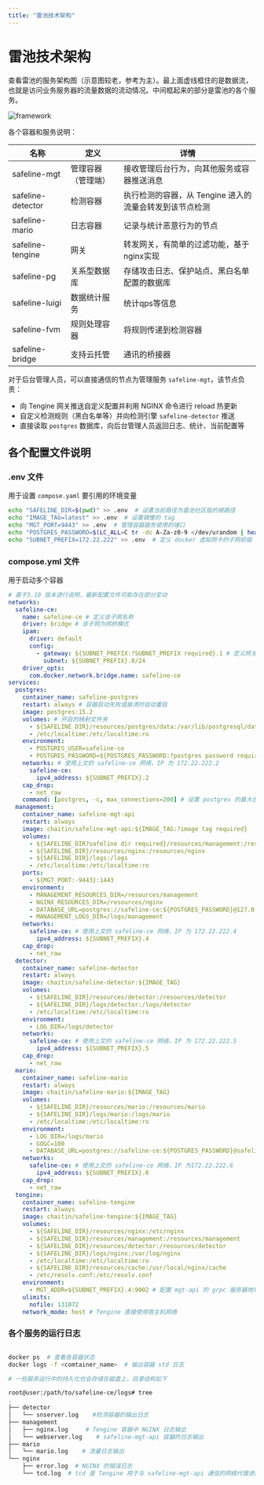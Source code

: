 ```yaml
---
title: "雷池技术架构"
---
```


# 雷池技术架构

查看雷池的服务架构图（示意图较老，参考为主）。最上面虚线框住的是数据流，也就是访问业务服务器的流量数据的流动情况。中间框起来的部分是雷池的各个服务。

![framework](/images/docs/framework.png)

各个容器和服务说明：

| 名称              | 定义         | 详情                                                    |
| ----------------- | ------------ | ------------------------------------------------------- |
| safeline-mgt  | 管理容器（管理端）     | 接收管理后台行为，向其他服务或容器推送消息              |
| safeline-detector | 检测容器     | 执行检测的容器，从 Tengine 进入的流量会转发到该节点检测 |
| safeline-mario    | 日志容器     | 记录与统计恶意行为的节点                                |
| safeline-tengine  | 网关         | 转发网关，有简单的过滤功能，基于nginx实现                              |
| safeline-pg | 关系型数据库 | 存储攻击日志、保护站点、黑白名单配置的数据库            |
| safeline-luigi | 数据统计服务 | 统计qps等信息            |
| safeline-fvm | 规则处理容器 | 将规则传递到检测容器            |
| safeline-bridge | 支持云托管 | 通讯的桥接器            |

对于后台管理人员，可以直接通信的节点为管理服务 `safeline-mgt`，该节点负责：

- 向 Tengine 网关推送自定义配置并利用 NGINX 命令进行 reload 热更新
- 自定义检测规则（黑白名单等）并向检测引擎 `safeline-detector` 推送
- 直接读取 `postgres` 数据库，向后台管理人员返回日志、统计、当前配置等

## 各个配置文件说明

### .env 文件

用于设置 `compose.yaml` 要引用的环境变量

```bash
echo "SAFELINE_DIR=$(pwd)" >> .env  # 设置当前路径为雷池社区版的根路径
echo "IMAGE_TAG=latest" >> .env  # 设置镜像的 tag
echo "MGT_PORT=9443" >> .env  # 管理容器服务使用的端口
echo "POSTGRES_PASSWORD=$(LC_ALL=C tr -dc A-Za-z0-9 </dev/urandom | head -c 32)" >> .env  # /dev/urandom是一个很长的随机数文本，tr -dc 命令用于删除非字母、非数字的字符，用于生成随机的 postgres 密码
echo "SUBNET_PREFIX=172.22.222" >> .env  # 定义 docker 虚拟网卡的子网前缀
```

### compose.yml 文件

用于启动多个容器

```yml
# 基于3.10 版本进行说明，最新配置文件可能存在部分变动
networks:
  safeline-ce:
    name: safeline-ce # 定义该子网名称
    driver: bridge # 该子网为网桥模式
    ipam:
      driver: default
      config:
        - gateway: ${SUBNET_PREFIX:?SUBNET_PREFIX required}.1 # 定义网关为 SUBNET_PREFIX.1，若按上文设置，此处为 172.22.222.1
          subnet: ${SUBNET_PREFIX}.0/24
    driver_opts:
      com.docker.network.bridge.name: safeline-ce
services:
  postgres:
    container_name: safeline-postgres
    restart: always # 容器启动失败或崩溃时自动重启
    image: postgres:15.2
    volumes: # 开启的映射文件夹
      - ${SAFELINE_DIR}/resources/postgres/data:/var/lib/postgresql/data
      - /etc/localtime:/etc/localtime:ro
    environment:
      - POSTGRES_USER=safeline-ce
      - POSTGRES_PASSWORD=${POSTGRES_PASSWORD:?postgres password required}
    networks: # 使用上文的 safeline-ce 网络，IP 为 172.22.222.2
      safeline-ce:
        ipv4_address: ${SUBNET_PREFIX}.2
    cap_drop:
      - net_raw
    command: [postgres, -c, max_connections=200] # 设置 postgres 的最大连接数
  management:
    container_name: safeline-mgt-api
    restart: always
    image: chaitin/safeline-mgt-api:${IMAGE_TAG:?image tag required}
    volumes:
      - ${SAFELINE_DIR?safeline dir required}/resources/management:/resources/management
      - ${SAFELINE_DIR}/resources/nginx:/resources/nginx
      - ${SAFELINE_DIR}/logs:/logs
      - /etc/localtime:/etc/localtime:ro
    ports:
      - ${MGT_PORT:-9443}:1443
    environment:
      - MANAGEMENT_RESOURCES_DIR=/resources/management
      - NGINX_RESOURCES_DIR=/resources/nginx
      - DATABASE_URL=postgres://safeline-ce:${POSTGRES_PASSWORD}@127.0.0.1/safeline-ce
      - MANAGEMENT_LOGS_DIR=/logs/management
    networks:
      safeline-ce: # 使用上文的 safeline-ce 网络，IP 为 172.22.222.4
        ipv4_address: ${SUBNET_PREFIX}.4
    cap_drop:
      - net_raw
  detector:
    container_name: safeline-detector
    restart: always
    image: chaitin/safeline-detector:${IMAGE_TAG}
    volumes:
      - ${SAFELINE_DIR}/resources/detector:/resources/detector
      - ${SAFELINE_DIR}/logs/detector:/logs/detector
      - /etc/localtime:/etc/localtime:ro
    environment:
      - LOG_DIR=/logs/detector
    networks:
      safeline-ce: # 使用上文的 safeline-ce 网络，IP 为 172.22.222.5
        ipv4_address: ${SUBNET_PREFIX}.5
    cap_drop:
      - net_raw
  mario:
    container_name: safeline-mario
    restart: always
    image: chaitin/safeline-mario:${IMAGE_TAG}
    volumes:
      - ${SAFELINE_DIR}/resources/mario:/resources/mario
      - ${SAFELINE_DIR}/logs/mario:/logs/mario
      - /etc/localtime:/etc/localtime:ro
    environment:
      - LOG_DIR=/logs/mario
      - GOGC=100
      - DATABASE_URL=postgres://safeline-ce:${POSTGRES_PASSWORD}@safeline-postgres/safeline-ce
    networks:
      safeline-ce: # 使用上文的 safeline-ce 网络，IP 为172.22.222.6
        ipv4_address: ${SUBNET_PREFIX}.6
    cap_drop:
      - net_raw
  tengine:
    container_name: safeline-tengine
    restart: always
    image: chaitin/safeline-tengine:${IMAGE_TAG}
    volumes:
      - ${SAFELINE_DIR}/resources/nginx:/etc/nginx
      - ${SAFELINE_DIR}/resources/management:/resources/management
      - ${SAFELINE_DIR}/resources/detector:/resources/detector
      - ${SAFELINE_DIR}/logs/nginx:/var/log/nginx
      - /etc/localtime:/etc/localtime:ro
      - ${SAFELINE_DIR}/resources/cache:/usr/local/nginx/cache
      - /etc/resolv.conf:/etc/resolv.conf
    environment:
      - MGT_ADDR=${SUBNET_PREFIX}.4:9002 # 配置 mgt-api 的 grpc 服务器地址，用于与 mgt-api 容器通信
    ulimits:
      nofile: 131072
    network_mode: host # Tengine 直接使用宿主机网络
```

### 各个服务的运行日志

```bash

docker ps  # 查看各容器状态
docker logs -f <comtainer_name>  # 输出容器 std 日志

# 一些服务运行中的持久化也会存储在磁盘上，目录结构如下

root@user:/path/to/safeline-ce/logs# tree
.
├── detector
│   └── snserver.log    #检测容器的输出日志
├── management
│   ├── nginx.log     # Tengine 容器中 NGINX 日志输出
│   └── webserver.log    # safeline-mgt-api 容器的日志输出
├── mario
│   └── mario.log    # 流量日志输出
└── nginx
    ├── error.log  # NGINX 的错误日志
    └── tcd.log  # tcd 是 Tengine 用于与 safeline-mgt-api 通信的网络代理进程，该文件存储了两者的通信日志
```
